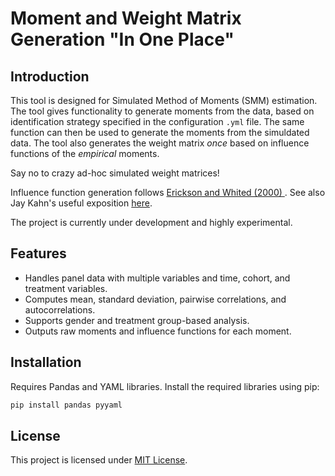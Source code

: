 # Moment and Weight Matrix Generation "In One Place"

## Introduction
This tool is designed for Simulated Method of Moments (SMM) estimation. The tool gives functionality to generate moments from the data, based on identification strategy specified in the configuration `.yml` file. The same function can then be used to generate the moments
from the simuldated data. The tool also generates the weight matrix *once* based on influence functions of the *empirical* moments. 

Say no to crazy ad-hoc simulated weight matrices!

Influence function generation follows [Erickson and Whited (2000) ](https://www.jstor.org/stable/10.1086/317670). See also Jay Kahn's useful exposition [here](https://j-kahn.com/files/influencefunctions.pdf). 

The project is currently under development and highly experimental.

## Features
- Handles panel data with multiple variables and time, cohort, and treatment variables.
- Computes mean, standard deviation, pairwise correlations, and autocorrelations.
- Supports gender and treatment group-based analysis.
- Outputs raw moments and influence functions for each moment. 

## Installation
Requires Pandas and YAML libraries. Install the required libraries using pip:

```bash
pip install pandas pyyaml
```


## License
This project is licensed under [MIT License](LICENSE).

